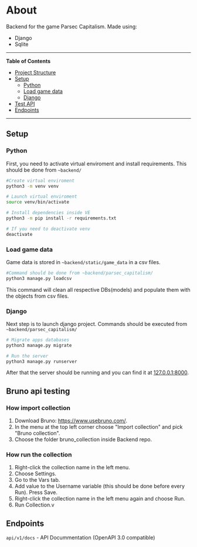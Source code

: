# About
Backend for the game Parsec Capitalism.
Made using:
- Django
- Sqlite

---
**Table of Contents**
 - [Project Structure](#project-structure)
 - [Setup](#setup)
    - [Python](#python)
    - [Load game data](#load-game-data)
    - [Django](#django)
 - [Test API](#bruno-api-testing)
 - [Endpoints](#endpoints)
---

## Setup

### Python

First, you need to activate virtual enviroment and install requirements.
This should be done from `~backend/`
```bash
#Create virtual enviroment
python3 -m venv venv 

# Launch virtual enviroment
source venv/bin/activate 

# Install dependencies inside VE
python3 -m pip install -r requirements.txt 

# If you need to deactivate venv
deactivate
```

### Load game data
Game data is stored in `~backend/static/game_data` in a csv files.
```bash
#Command should be done from ~backend/parsec_capitalism/
python3 manage.py loadcsv
```
This command will clean all respective DBs(models) and populate them with the objects from csv files.


### Django
Next step is to launch django project. Commands should be executed from `~backend/parsec_capitalism/`
```bash
# Migrate apps databases
python3 manage.py migrate

# Run the server 
python3 manage.py runserver
```
After that the server should be running and you can find it at [127.0.0.1:8000](http://127.0.0.1:8000/).


## Bruno api testing

### How import collection

1. Download Bruno: https://www.usebruno.com/.
2. In the menu at the top left corner choose "Import collection" and pick "Bruno collection".
3. Choose the folder bruno_collection inside Backend repo.

### How run the collection
1. Right-click the collection name in the left menu.
2. Choose Settings.
3. Go to the Vars tab.
4. Add value to the Username variable (this should be done before every Run). Press Save.
5. Right-click the collection name in the left menu again and choose Run.
6. Run Collection.v


## Endpoints 
`api/v1/docs` - API Docummentation (OpenAPI 3.0 compatible)


